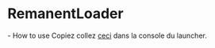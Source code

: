 # RemanentLoader
- How to use
Copiez collez [ceci](https://github.com/hytykateur/RemanentLoader-data/raw/master/command) dans la console du launcher.
